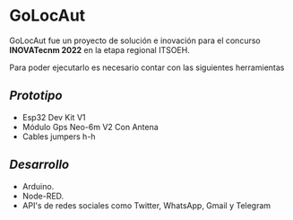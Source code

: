 # GoLocAut
GoLocAut fue un proyecto de solución e inovación para el concurso **INOVATecnm 2022** en la etapa regional ITSOEH.

Para poder ejecutarlo es necesario contar con las siguientes herramientas
## *Prototipo*
* Esp32 Dev Kit V1
* Módulo Gps Neo-6m V2 Con Antena
* Cables jumpers h-h

## *Desarrollo*
* Arduino.
* Node-RED.
* API's de redes sociales como Twitter, WhatsApp, Gmail y Telegram
